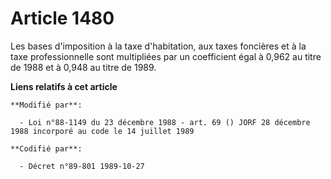 # Article 1480

Les bases d'imposition à la taxe d'habitation, aux taxes foncières et à la taxe professionnelle sont multipliées par un
coefficient égal à 0,962 au titre de 1988 et à 0,948 au titre de 1989.

**Liens relatifs à cet article**

	**Modifié par**:

	  - Loi n°88-1149 du 23 décembre 1988 - art. 69 () JORF 28 décembre 1988 incorporé au code le 14 juillet 1989

	**Codifié par**:

	  - Décret n°89-801 1989-10-27
